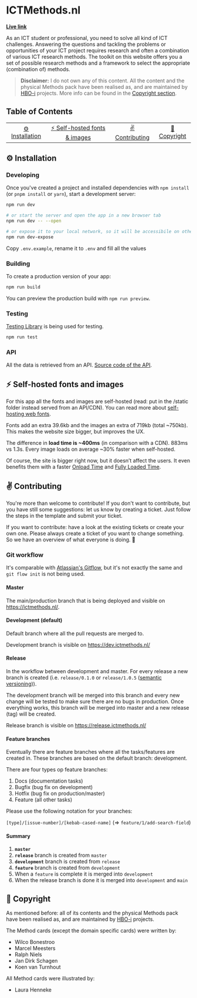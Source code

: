 # ICTMethods.nl

**[Live link](https://www.ictmethods.nl/)**

As an ICT student or professional, you need to solve all kind of ICT challenges. Answering the questions and tackling the problems or opportunities of your ICT project requires research and often a combination of various ICT research methods. The toolkit on this website offers you a set of possible research methods and a framework to select the appropriate (combination of) methods.

> **Disclaimer:** I do not own any of this content. All the content and the physical Methods pack have been realised as, and are maintained by [HBO-i](https://www.hbo-i.nl/) projects. More info can be found in the [Copyright section](#copyright).

## Table of Contents

<table>
<tr>
<td align="center"><a href="#gear-installation">⚙️ Installation<a></td>
<td align="center"><a href="#zap-self-hosted-fonts-and-images">⚡️ Self-hosted fonts & images<a></td>
<td align="center"><a href="#v-contributing">✌️ Contributing
<td align="center"><a href="#memo-copyright">📝 Copyright<a></td>
</tr>
</table>

## :gear: Installation

### Developing

Once you've created a project and installed dependencies with `npm install` (or `pnpm install` or `yarn`), start a development server:

```bash
npm run dev

# or start the server and open the app in a new browser tab
npm run dev -- --open

# or expose it to your local network, so it will be accessibile on other devices (like your phone)
npm run dev-expose
```

Copy `.env.example`, rename it to `.env` and fill all the values

### Building

To create a production version of your app:

```bash
npm run build
```

You can preview the production build with `npm run preview`.

### Testing

[Testing Library](https://testing-library.com/docs/svelte-testing-library/intro/) is being used for testing.

```bash
npm run test
```

### API

All the data is retrieved from an API. [Source code of the API](#).

## :zap: Self-hosted fonts and images

For this app all the fonts and images are self-hosted (read: put in the /static folder instead served from an API/CDN). You can read more about [self-hosting web fonts](https://fonts.google.com/knowledge/using_type/self_hosting_web_fonts).

Fonts add an extra 39.6kb and the images an extra of 719kb (total ~750kb). This makes the website size bigger, but improves the UX.

The difference in **load time is ~400ms** (in comparison with a CDN). 883ms vs 1.3s. Every image loads on average ~30% faster when self-hosted.

Of course, the site is bigger right now, but it doesn’t affect the users. It even benefits them with a faster [Onload Time](https://gtmetrix.com/blog/browser-timings/#onload-time) and [Fully Loaded Time](https://gtmetrix.com/blog/browser-timings/#fully-loaded-time).

## :v: Contributing

You're more than welcome to contribute! If you don't want to contribute, but you have still some suggestions: let us know by creating a ticket. Just follow the steps in the template and submit your ticket.

If you want to contribute: have a look at the existing tickets or create your own one. Please always create a ticket of you want to change something. So we have an overview of what everyone is doing. 🙂

### Git workflow

It's comparable with [Atlassian's Gitflow](https://www.atlassian.com/git/tutorials/comparing-workflows/gitflow-workflow), but it's not exactly the same and `git flow init` is not being used.

#### Master

The main/production branch that is being deployed and visible on https://ictmethods.nl/.

#### Development (default)

Default branch where all the pull requests are merged to.

Development branch is visible on https://dev.ictmethods.nl/

#### Release

In the workflow between development and master. For every release a new branch is created (i.e. `release/0.1.0` or `release/1.0.5` ([semantic versioning](https://semver.org/))).

The development branch will be merged into this branch and every new change will be tested to make sure there are no bugs in production. Once everything works, this branch will be merged into master and a new release (tag) will be created.

Release branch is visible on https://release.ictmethods.nl/

#### Feature branches

Eventually there are feature branches where all the tasks/features are created in. These branches are based on the default branch: development.

There are four types op feature branches:

1. Docs (documentation tasks)
2. Bugfix (bug fix on development)
3. Hotfix (bug fix on production/master)
4. Feature (all other tasks)

Please use the following notation for your branches:

`[type]/[issue-number]/[kebab-cased-name]` (=> `feature/1/add-search-field`)

#### Summary

1. **`master`**
2. **`release`** branch is created from `master`
3. **`development`** branch is created from `release`
4. **`feature`** branch is created from `development`
5. When a `feature` is complete it is merged into `development`
6. When the release branch is done it is merged into `development` and `main`

## :memo: Copyright

As mentioned before: all of its contents and the physical Methods pack have been realised as, and are maintained by [HBO-i](https://www.hbo-i.nl/) projects.

The Method cards (except the domain specific cards) were written by:

- Wilco Bonestroo
- Marcel Meesters
- Ralph Niels
- Jan Dirk Schagen
- Koen van Turnhout

All Method cards were illustrated by:

- Laura Henneke
